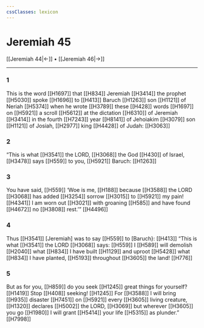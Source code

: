 ```yaml
---
cssClasses: lexicon
---
```


# Jeremiah 45

[[Jeremiah 44|←]] • [[Jeremiah 46|→]]

---

### 1
This is the word [[H1697]] that [[H834]] Jeremiah [[H3414]] the prophet [[H5030]] spoke [[H1696]] to [[H413]] Baruch [[H1263]] son [[H1121]] of Neriah [[H5374]] when he wrote [[H3789]] these [[H428]] words [[H1697]] on [[H5921]] a scroll [[H5612]] at the dictation [[H6310]] of Jeremiah [[H3414]] in the fourth [[H7243]] year [[H8141]] of Jehoiakim [[H3079]] son [[H1121]] of Josiah, [[H2977]] king [[H4428]] of Judah: [[H3063]]

### 2
“This is what [[H3541]] the LORD, [[H3068]] the God [[H430]] of Israel, [[H3478]] says [[H559]] to you, [[H5921]] Baruch: [[H1263]]

### 3
You have said, [[H559]] ‘Woe is me, [[H188]] because [[H3588]] the LORD [[H3068]] has added [[H3254]] sorrow [[H3015]] to [[H5921]] my pain! [[H4341]] I am worn out [[H3021]] with groaning [[H585]] and have found [[H4672]] no [[H3808]] rest.’” [[H4496]]

### 4
Thus [[H3541]] [Jeremiah] was to say [[H559]] to [Baruch}: [[H413]] “This is what [[H3541]] the LORD [[H3068]] says: [[H559]] I [[H589]] will demolish [[H2040]] what [[H834]] I have built [[H1129]] and uproot [[H5428]] what [[H834]] I have planted, [[H5193]] throughout [[H3605]] the land! [[H776]]

### 5
But as for you, [[H859]] do you seek [[H1245]] great things for yourself? [[H1419]] Stop [[H408]] seeking! [[H1245]] For [[H3588]] I will bring [[H935]] disaster [[H7451]] on [[H5921]] every [[H3605]] living creature, [[H1320]] declares [[H5002]] the LORD, [[H3069]] but wherever [[H3605]] you go [[H1980]] I will grant [[H5414]] your life [[H5315]] as plunder.” [[H7998]]

